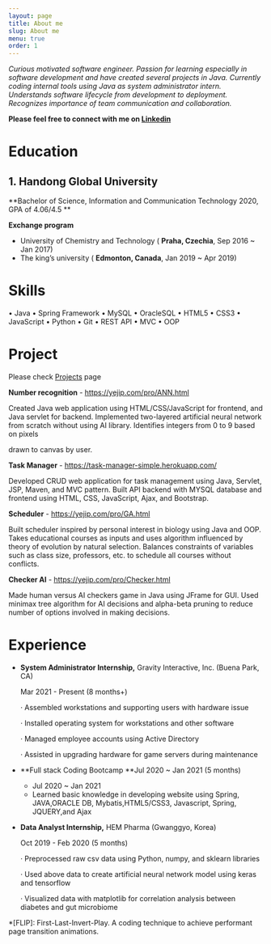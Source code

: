 ```yaml
---
layout: page
title: About me
slug: About me
menu: true
order: 1
---
```


*Curious motivated software engineer. Passion for learning especially in software development and have created several projects in Java. Currently coding internal tools using Java as system administrator intern. Understands software lifecycle from development to deployment. Recognizes importance of team communication and collaboration.* 

**Please feel free to connect with me on <a href="https://kr.linkedin.com/in/yeji/en-us?trk=profile-badge">Linkedin</a>**

# Education

## 1. Handong Global University

**Bachelor of Science, Information and Communication Technology  2020, GPA of 4.06/4.5 **

**Exchange program**

- University of Chemistry and Technology ( **Praha, Czechia**, Sep  2016 ~ Jan 2017)
- The king’s university ( **Edmonton, Canada**, Jan 2019 ~ Apr 2019)

# **Skills**

 • Java  •  Spring Framework  •  MySQL  •  OracleSQL •  HTML5  •  CSS3  •  JavaScript  • Python   • Git  • REST API • MVC • OOP

# Project

Please check [Projects](https://yejip.com/project/) page

**Number recognition** - https://yejip.com/pro/ANN.html

Created Java web application using HTML/CSS/JavaScript for frontend, and Java servlet for backend. Implemented two-layered artificial neural network from scratch without using AI library. Identifies integers from 0 to 9 based on pixels 

drawn to canvas by user.

**Task Manager**   - https://task-manager-simple.herokuapp.com/

Developed CRUD web application for task management using Java, Servlet, JSP, Maven, and MVC pattern. Built API backend with MYSQL database and frontend using HTML, CSS, JavaScript, Ajax, and Bootstrap. 

**Scheduler** - https://yejip.com/pro/GA.html

Built scheduler inspired by personal interest in biology using Java and OOP. Takes educational courses as inputs and uses algorithm influenced by theory of evolution by natural selection. Balances constraints of variables such as class size, professors, etc. to schedule all courses without conflicts.

**Checker AI** - https://yejip.com/pro/Checker.html

Made human versus AI checkers game in Java using JFrame for GUI. Used minimax tree algorithm for AI decisions and alpha-beta pruning to reduce number of options involved in making decisions.

# Experience

- **System Administrator Internship,** Gravity Interactive, Inc. (Buena Park, CA)

  Mar 2021 - Present (8 months+) 

  ·    Assembled workstations and supporting users with hardware issue

  ·    Installed operating system for workstations and other software

  ·    Managed employee accounts using Active Directory

  ·    Assisted in upgrading hardware for game servers during maintenance

- **Full stack Coding Bootcamp **Jul 2020 ~ Jan 2021 (5 months)

  - Jul 2020 ~ Jan 2021
  - Learned basic knowledge in developing website using Spring,  JAVA,ORACLE DB, Mybatis,HTML5/CSS3, Javascript, Spring, JQUERY,and Ajax

- **Data Analyst Internship,** HEM Pharma (Gwanggyo, Korea)

  Oct 2019 - Feb 2020 (5 months)

  ·    Preprocessed raw csv data using Python, numpy, and sklearn libraries

  ·    Used above data to create artificial neural network model using keras and tensorflow

  ·    Visualized data with matplotlib for correlation analysis between diabetes and gut microbiome

*[FLIP]: First-Last-Invert-Play. A coding technique to achieve performant page transition animations.